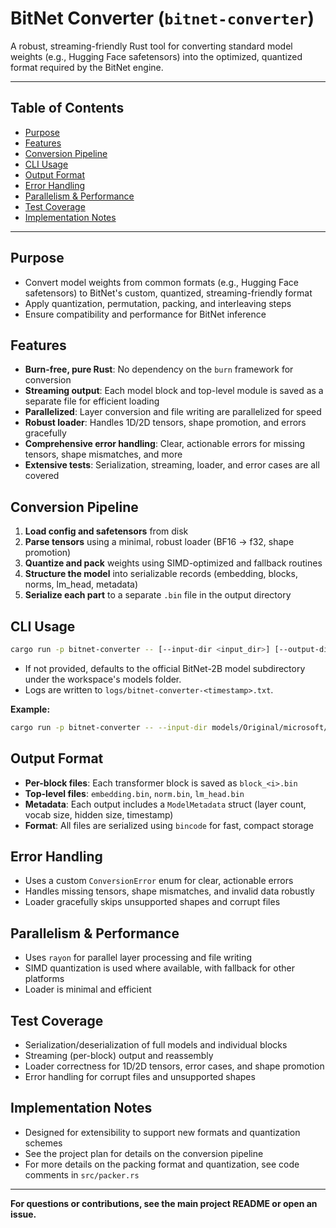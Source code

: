 # BitNet Converter (`bitnet-converter`)

A robust, streaming-friendly Rust tool for converting standard model weights (e.g., Hugging Face safetensors) into the optimized, quantized format required by the BitNet engine.

---

## Table of Contents

- [Purpose](#purpose)
- [Features](#features)
- [Conversion Pipeline](#conversion-pipeline)
- [CLI Usage](#cli-usage)
- [Output Format](#output-format)
- [Error Handling](#error-handling)
- [Parallelism & Performance](#parallelism--performance)
- [Test Coverage](#test-coverage)
- [Implementation Notes](#implementation-notes)

---

## Purpose

- Convert model weights from common formats (e.g., Hugging Face safetensors) to BitNet's custom, quantized, streaming-friendly format
- Apply quantization, permutation, packing, and interleaving steps
- Ensure compatibility and performance for BitNet inference

## Features

- **Burn-free, pure Rust**: No dependency on the `burn` framework for conversion
- **Streaming output**: Each model block and top-level module is saved as a separate file for efficient loading
- **Parallelized**: Layer conversion and file writing are parallelized for speed
- **Robust loader**: Handles 1D/2D tensors, shape promotion, and errors gracefully
- **Comprehensive error handling**: Clear, actionable errors for missing tensors, shape mismatches, and more
- **Extensive tests**: Serialization, streaming, loader, and error cases are all covered

## Conversion Pipeline

1. **Load config and safetensors** from disk
2. **Parse tensors** using a minimal, robust loader (BF16 → f32, shape promotion)
3. **Quantize and pack** weights using SIMD-optimized and fallback routines
4. **Structure the model** into serializable records (embedding, blocks, norms, lm_head, metadata)
5. **Serialize each part** to a separate `.bin` file in the output directory

## CLI Usage

```sh
cargo run -p bitnet-converter -- [--input-dir <input_dir>] [--output-dir <output_dir>]
```

- If not provided, defaults to the official BitNet-2B model subdirectory under the workspace's models folder.
- Logs are written to `logs/bitnet-converter-<timestamp>.txt`.

**Example:**

```sh
cargo run -p bitnet-converter -- --input-dir models/Original/microsoft/bitnet-b1.58-2B-4T-bf16 --output-dir models/Converted/microsoft/bitnet-b1.58-2B-4T-bf16
```

## Output Format

- **Per-block files**: Each transformer block is saved as `block_<i>.bin`
- **Top-level files**: `embedding.bin`, `norm.bin`, `lm_head.bin`
- **Metadata**: Each output includes a `ModelMetadata` struct (layer count, vocab size, hidden size, timestamp)
- **Format**: All files are serialized using `bincode` for fast, compact storage

## Error Handling

- Uses a custom `ConversionError` enum for clear, actionable errors
- Handles missing tensors, shape mismatches, and invalid data robustly
- Loader gracefully skips unsupported shapes and corrupt files

## Parallelism & Performance

- Uses `rayon` for parallel layer processing and file writing
- SIMD quantization is used where available, with fallback for other platforms
- Loader is minimal and efficient

## Test Coverage

- Serialization/deserialization of full models and individual blocks
- Streaming (per-block) output and reassembly
- Loader correctness for 1D/2D tensors, error cases, and shape promotion
- Error handling for corrupt files and unsupported shapes

## Implementation Notes

- Designed for extensibility to support new formats and quantization schemes
- See the project plan for details on the conversion pipeline
- For more details on the packing format and quantization, see code comments in `src/packer.rs`

---

**For questions or contributions, see the main project README or open an issue.** 